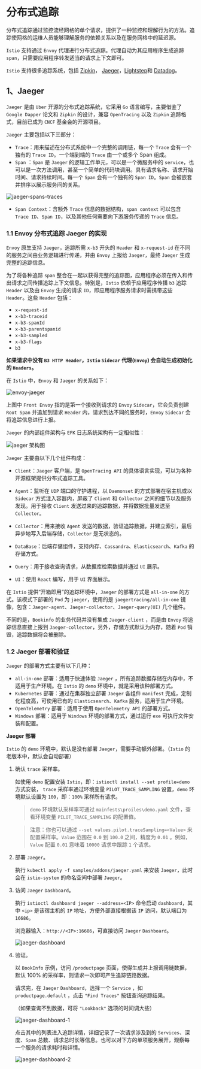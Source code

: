 # 分布式追踪

分布式追踪通过监控流经网格的单个请求，提供了一种监控和理解行为的方法。追踪使网格的运维人员能够理解服务的依赖关系以及在服务网格中的延迟源。

`Istio` 支持通过 `Envoy` 代理进行分布式追踪。代理自动为其应用程序生成追踪 `span`，只需要应用程序转发适当的请求上下文即可。

`Istio` 支持很多追踪系统，包括 [Zipkin](https://istio.io/latest/docs/tasks/observability/distributed-tracing/zipkin/)， [Jaeger](https://istio.io/latest/docs/tasks/observability/distributed-tracing/jaeger/)，[Lightstep](https://istio.io/latest/docs/tasks/observability/distributed-tracing/lightstep/)和 [Datadog](https://www.datadoghq.com/blog/monitor-istio-with-datadog/)。

## 1、Jaeger

`Jaeger` 是由 `Uber` 开源的分布式追踪系统，它采用 `Go` 语言编写，主要借鉴了 `Google Dapper` 论文和 `Zipkin` 的设计，兼容 `OpenTracing` 以及 `Zipkin` 追踪格式，目前已成为 `CNCF` 基金会的开源项目。

`Jaeger` 主要包括以下三部分：

* `Trace`：用来描述在分布式系统中一个完整的调用链，每一个 `Trace` 会有一个独有的 `Trace ID`。一个端到端的 `Trace` 由一个或多个 Span 组成。
* `Span` ：`Span` 是 `Jaeger` 的逻辑工作单元，可以是一个微服务中的 `service`，也可以是一次方法调用，甚至一个简单的代码块调用。具有请求名称、请求开始时间、请求持续时间。每一个 `Span` 会有一个独有的 `Span ID`。`Span` 会被嵌套并排序以展示服务间的关系。

![jaeger-spans-traces](jaeger-spans-traces.png)

* `Span Context`：含额外 `Trace` 信息的数据结构，`span context` 可以包含 `Trace ID`、`Span ID`，以及其他任何需要向下游服务传递的 `Trace` 信息。

### 1.1 Envoy 分布式追踪 Jaeger 的实现

`Envoy` 原生支持 `Jaeger`，追踪所需 `x-b3` 开头的 `Header` 和 `x-request-id` 在不同的服务之间由业务逻辑进行传递，并由 `Envoy` 上报给 `Jaeger`，最终 `Jaeger` 生成完整的追踪信息。

为了将各种追踪 `span` 整合在一起以获得完整的追踪图，应用程序必须在传入和传出请求之间传播追踪上下文信息。特别是，`Istio` 依赖于应用程序传播 `b3` 追踪 `Header` 以及由 `Envoy` 生成的请求 `ID`，即应用程序服务请求时需携带这些 `Header`。这些 `Header` 包括：

* `x-request-id`
* `x-b3-traceid`
* `x-b3-spanId`
* `x-b3-parentspanid`
* `x-b3-sampled`
* `x-b3-flags`
* `b3`

**如果请求中没有 `B3 HTTP Header`，`Istio` `Sidecar` 代理(`Envoy`) 会自动生成初始化的 `Headers`。**

在 `Istio` 中，`Envoy` 和 `Jaeger` 的关系如下：

![envoy-jaeger](envoy-jaeger.png)

上图中 `Front Envoy` 指的是第一个接收到请求的 `Envoy` `Sidecar`，它会负责创建 `Root Span` 并追加到请求 `Header` 内，请求到达不同的服务时，`Envoy` `Sidecar` 会将追踪信息进行上报。

`Jaeger` 的内部组件架构与 `EFK` 日志系统架构有一定相似性：

![jaeger 架构图](jaeger-architecture.png)

`Jaeger` 主要由以下几个组件构成：

* `Client`：`Jaeger` 客户端，是 `OpenTracing API` 的具体语言实现，可以为各种开源框架提供分布式追踪工具。

* `Agent`：监听在 `UDP` 端口的守护进程，以 `Daemonset` 的方式部署在宿主机或以 `Sidecar` 方式注入容器内，屏蔽了 `Client` 和 `Collector` 之间的细节以及服务发现。用于接收 `Client` 发送过来的追踪数据，并将数据批量发送至 `Collector`。

* `Collector`：用来接收 `Agent` 发送的数据，验证追踪数据，并建立索引，最后异步地写入后端存储，`Collector` 是无状态的。

* `DataBase`：后端存储组件，支持内存、`Cassandra`、`Elasticsearch`、`Kafka` 的存储方式。

* `Query`：用于接收查询请求，从数据库检索数据并通过 `UI` 展示。

* `UI`：使用 `React` 编写，用于 `UI` 界面展示。

在 `Istio` 提供“开箱即用”的追踪环境中，`Jaeger` 的部署方式是 `all-in-one` 的方式。该模式下部署的 `Pod` 为 `jaeger`，使用的是 `jaegertracing/all-in-one` 镜像，包含：`Jaeger-agent`、`Jaeger-collector`、`Jaeger-query(UI)` 几个组件。

不同的是，`Bookinfo` 的业务代码并没有集成 `Jaeger-client` ，而是由 `Envoy` 将追踪信息直接上报到 `Jaeger-collector`，另外，存储方式默认为内存，随着 `Pod` 销毁，追踪数据将会被删除。

### 1.2 Jaeger 部署和验证

`Jaeger` 的部署方式主要有以下几种：

* `all-in-one` 部署：适用于快速体验 `Jaeger` ，所有追踪数据存储在内存中，不适用于生产环境。在 `Istio` 的 `demo` 环境中，就是采用该种部署方式。
* `Kubernetes` 部署：通过在集群独立部署 `Jaeger` 各组件 `manifest` 完成，定制化程度高，可使用已有的 `Elasticsearch`、`Kafka` 服务，适用于生产环境。
* `OpenTelemetry` 部署：适用于使用 `OpenTelemetry API` 的部署方式。
* `Windows` 部署：适用于 `Windows` 环境的部署方式，通过运行 `exe` 可执行文件安装和配置。

**Jaeger 部署**

`Istio` 的 `demo` 环境中，默认是没有部署 `Jaeger`，需要手动额外部署。（`Istio` 的老版本中，默认会自动部署）

1. 确认 `trace` 采样率。

   如使用 `demo` 配置安装 `Istio`，即：`istioctl install --set profile=demo` 方式安装， `trace` 采样率通过环境变量 `PILOT_TRACE_SAMPLING` 设置，`demo` 环境默认设置为 `100`，即：`100%` 采样所有请求。

   > `demo` 环境默认采样率可通过 `mainfests\proiles\demo.yaml` 文件，查看环境变量 `PILOT_TRACE_SAMPLING` 的配置值。

   > 注意：你也可以通过 `--set values.pilot.traceSampling=<Value>` 来配置采样率。`Value` 范围在 `0.0` 到 `100.0` 之间，精度为 `0.01` 。例如，`Value` 配置 `0.01` 意味着 `10000` 请求中跟踪 `1` 个请求。

2. 部署 `Jaeger`。

   执行 `kubectl apply -f samples/addons/jaeger.yaml` 来安装 `Jaeger`，此时会在 `istio-system` 的命名空间中部署 `Jaeger`。

3. 访问 `Jaeger` `Dashboard`。

   执行 `istioctl dashboard jaeger --address=<IP>` 命令启动 `dashboard`，其中 `<ip>` 是该宿主机的 `IP` 地址，方便外部直接根据该 `IP` 访问，默认端口为 `16686`。

   浏览器输入：`http://<IP>:16686`，可直接访问 `Jaeger` `Dashboard`。

   ![jaeger-dashboard](jaeger-dashboard.png)

4. 验证。

   以 `BookInfo` 示例，访问 `/productpage` 页面，使得生成并上报调用链数据，默认 100% 的采样率，则请求一次即可产生追踪链路数据。

   请求完，在 `Jaeger` `Dashboard`，选择一个 `Service` ，如 `productpage.default` ，点击 `"Find Traces"` 按钮查询追踪结果。

   （如果查询不到数据，可将 `"Lookback"` 选项的时间调大些）

   ![jaeger-dashboard-1](jaeger-dashboard-1.png)

   点击其中的列表进入追踪详情，详细记录了一次请求涉及到的 `Services`、深度、`Span` 总数、请求总时长等信息。也可以对下方的单项服务展开，观察每一个服务的请求耗时和详情。

   ![jaeger-dashboard-2](jaeger-dashboard-2.png)
